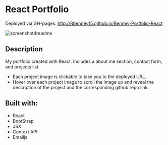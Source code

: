 # React Portfolio

Deployed via GH-pages: http://Rbenney15.github.io/Benney-Portfolio-React

![screenshot4readme](https://user-images.githubusercontent.com/98703735/178869294-027a57d3-e880-4602-b43f-60209b91455f.jpg)

## Description
My portfolio created with React. Includes a about me section, contact form, and projects list. 
* Each project image is clickable to take you to the deployed URL. 
* Hover over each project image to scroll the image up and reveal the description of the project and the corresponding github repo link.

## Built with:
* React
* BootStrap
* JSX
* Context API
* Emailjs
